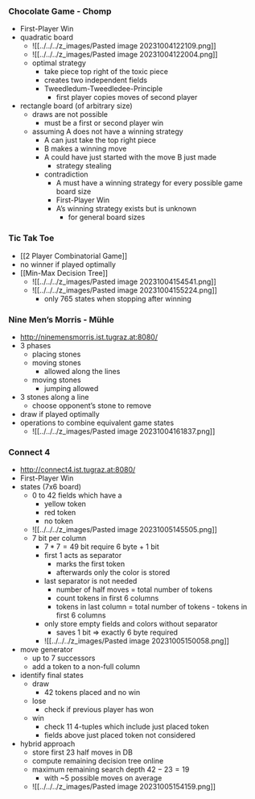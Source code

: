 ### Chocolate Game - Chomp
+ First-Player Win
+ quadratic board
	+ ![[../../../z_images/Pasted image 20231004122109.png]]
	+ ![[../../../z_images/Pasted image 20231004122004.png]]
	+ optimal strategy
		+ take piece top right of the toxic piece
		+ creates two independent fields
		+ Tweedledum-Tweedledee-Principle
			+ first player copies moves of second player
+ rectangle board (of arbitrary size)
	+ draws are not possible
		+ must be a first or second player win
	+ assuming A does not have a winning strategy
		+ A can just take the top right piece
		+ B makes a winning move
		+ A could have just started with the move B just made
			+ strategy stealing
		+ contradiction
			+ A must have a winning strategy for every possible game board size
			+ First-Player Win
			+ A’s winning strategy exists but is unknown
				+ for general board sizes
				
### Tic Tak Toe
+ [[2 Player Combinatorial Game]]
+ no winner if played optimally
+ [[Min-Max Decision Tree]]
	+ ![[../../../z_images/Pasted image 20231004154541.png]]
	+ ![[../../../z_images/Pasted image 20231004155224.png]]
		+ only 765 states when stopping after winning

### Nine Men’s Morris - Mühle
+ http://ninemensmorris.ist.tugraz.at:8080/
+ 3 phases
	+ placing stones
	+ moving stones 
		+ allowed along the lines
	+ moving stones 
		+ jumping allowed
+ 3 stones along a line
	+ choose opponent’s stone to remove
+ draw if played optimally
+ operations to combine equivalent game states
	+ ![[../../../z_images/Pasted image 20231004161837.png]]

### Connect 4
+ http://connect4.ist.tugraz.at:8080/
+ First-Player Win
+ states (7x6 board)
	+ 0 to 42 fields which have a
		+ yellow token
		+ red token
		+ no token
	+ ![[../../../z_images/Pasted image 20231005145505.png]]
	+ 7 bit per column
		+ $7*7=49$ bit require 6 byte + 1 bit  
		+ first 1 acts as separator 
			+ marks the first token
			+ afterwards only the color is stored
		+ last separator is not needed
			+ number of half moves = total number of tokens
			+ count tokens in first 6 columns
			+ tokens in last column = total number of tokens - tokens in first 6 columns
		+ only store empty fields and colors without separator
			+ saves 1 bit $\Rightarrow$ exactly 6 byte required
		+ ![[../../../z_images/Pasted image 20231005150058.png]]
+ move generator
	+ up to 7 successors
	+ add a token to a non-full column
+ identify final states
	+ draw
		+ 42 tokens placed and no win
	+ lose
		+ check if previous player has won
	+ win
		+ check 11 4-tuples which include just placed token
		+ fields above just placed token not considered
+ hybrid approach
	+ store first 23 half moves in DB
	+ compute remaining decision tree online
	+ maximum remaining search depth $42 - 23 = 19$
		+ with ~$5$ possible moves on average
	+ ![[../../../z_images/Pasted image 20231005154159.png]]

